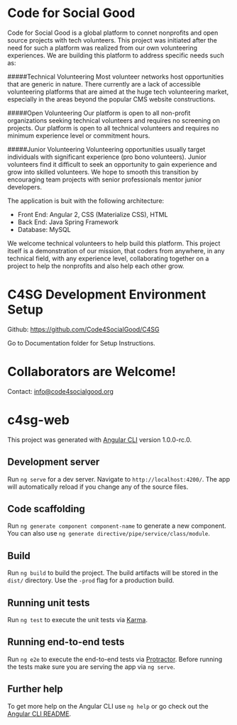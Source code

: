 # Code for Social Good
Code for Social Good is a global platform to connet nonprofits and open source projects with tech volunteers. This project was initiated after the need for such a platform was realized from our own volunteering experiences. We are building this platform to address specific needs such as: 

#####Technical Volunteering
Most volunteer networks host opportunities that are generic in nature. There currently are a lack of accessible volunteering platforms that are aimed at the huge tech volunteering market, especially in the areas beyond the popular CMS website constructions.

#####Open Volunteering
Our platform is open to all non-profit organizations seeking technical volunteers and requires no screening on projects.
Our platform is open to all technical volunteers and requires no minimum experience level or commitment hours.

#####Junior Volunteering
Volunteering opportunities usually target individuals with significant experience (pro bono volunteers). Junior volunteers find it difficult to seek an opportunity to gain experience and grow into skilled volunteers. We hope to smooth this transition by encouraging team projects with senior professionals mentor junior developers.

The application is buit with the following architecture:
- Front End: Angular 2, CSS (Materialize CSS), HTML
- Back End: Java Spring Framework 
- Database: MySQL

We welcome technical volunteers to help build this platform. This project itself is a demonstration of our mission, that coders from anywhere, in any technical field, with any experience level, collaborating together on a project to help the nonprofits and also help each other grow.

# C4SG Development Environment Setup

Github: https://github.com/Code4SocialGood/C4SG

Go to Documentation folder for Setup Instructions.

# Collaborators are Welcome!
Contact: info@code4socialgood.org


# c4sg-web

This project was generated with [Angular CLI](https://github.com/angular/angular-cli) version 1.0.0-rc.0.

## Development server
Run `ng serve` for a dev server. Navigate to `http://localhost:4200/`. The app will automatically reload if you change any of the source files.

## Code scaffolding

Run `ng generate component component-name` to generate a new component. You can also use `ng generate directive/pipe/service/class/module`.

## Build

Run `ng build` to build the project. The build artifacts will be stored in the `dist/` directory. Use the `-prod` flag for a production build.

## Running unit tests

Run `ng test` to execute the unit tests via [Karma](https://karma-runner.github.io).

## Running end-to-end tests

Run `ng e2e` to execute the end-to-end tests via [Protractor](http://www.protractortest.org/).
Before running the tests make sure you are serving the app via `ng serve`.

## Further help

To get more help on the Angular CLI use `ng help` or go check out the [Angular CLI README](https://github.com/angular/angular-cli/blob/master/README.md).
